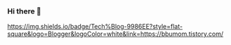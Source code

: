 ### Hi there 👋

https://img.shields.io/badge/Tech%Blog-9986EE?style=flat-square&logo=Blogger&logoColor=white&link=https://bbumom.tistory.com/

<!--
**LEEYEJI501/LEEYEJI501** is a ✨ _special_ ✨ repository because its `README.md` (this file) appears on your GitHub profile.

Here are some ideas to get you started:

- 🔭 I’m currently working on ...
- 🌱 I’m currently learning ...
- 👯 I’m looking to collaborate on ...
- 🤔 I’m looking for help with ...
- 💬 Ask me about ...
- 📫 How to reach me: ...
- 😄 Pronouns: ...
- ⚡ Fun fact: ...
-->
